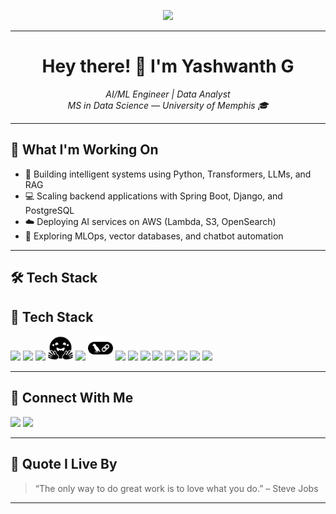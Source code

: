 
<p align="center">
  <img src="https://readme-typing-svg.herokuapp.com/?lines=Welcome+to+my+GitHub!;AI+%7C+ML+%7C+Full+Stack+Developer+💻;Thanks+for+visiting!&center=true&width=500&height=50">
</p>


---


<h1 align="center">Hey there! 👋 I'm Yashwanth G</h1>
<p align="center">
  <em>AI/ML Engineer | Data Analyst<br/>
  MS in Data Science — University of Memphis 🎓</em>
</p>

---

<h2>🚀 What I'm Working On</h2>

- 🧠 Building intelligent systems using Python, Transformers, LLMs, and RAG
- 💻 Scaling backend applications with Spring Boot, Django, and PostgreSQL
- ☁️ Deploying AI services on AWS (Lambda, S3, OpenSearch)
- 🤖 Exploring MLOps, vector databases, and chatbot automation

---

<h2>🛠️ Tech Stack</h2>

<p>
  <h2>🚀 Tech Stack</h2>

<p>
  <img src="https://cdn.jsdelivr.net/gh/devicons/devicon/icons/scikit-learn/scikit-learn-original.svg" height="40"/>
  <img src="https://cdn.jsdelivr.net/gh/devicons/devicon/icons/tensorflow/tensorflow-original.svg" height="40"/>
  <img src="https://cdn.jsdelivr.net/gh/devicons/devicon/icons/pytorch/pytorch-original.svg" height="40"/>
  <img src="https://raw.githubusercontent.com/simple-icons/simple-icons/develop/icons/huggingface.svg" height="40"/>
  <img src="https://raw.githubusercontent.com/simple-icons/simple-icons/develop/icons/openai.svg" height="40"/>
  <img src="https://raw.githubusercontent.com/simple-icons/simple-icons/develop/icons/langchain.svg" height="40"/>
  <img src="https://raw.githubusercontent.com/simple-icons/simple-icons/develop/icons/spacy.svg" height="40"/>
  <img src="https://cdn.jsdelivr.net/gh/devicons/devicon/icons/python/python-original.svg" height="40"/>
  <img src="https://cdn.jsdelivr.net/gh/devicons/devicon/icons/java/java-original.svg" height="40"/>
  <img src="https://cdn.jsdelivr.net/gh/devicons/devicon/icons/spring/spring-original.svg" height="40"/>
  <img src="https://cdn.jsdelivr.net/gh/devicons/devicon/icons/react/react-original.svg" height="40"/>
  <img src="https://cdn.jsdelivr.net/gh/devicons/devicon/icons/postgresql/postgresql-original.svg" height="40"/>
  <img src="https://cdn.jsdelivr.net/gh/devicons/devicon/icons/amazonwebservices/amazonwebservices-original.svg" height="40"/>
  <img src="https://cdn.jsdelivr.net/gh/devicons/devicon/icons/docker/docker-original.svg" height="40"/>

</p>

---

 

<h2>💬 Connect With Me</h2>

<p>
  <a href="https://www.linkedin.com/in/yash-g-2412241bb/"><img src="https://img.shields.io/badge/LinkedIn-blue?style=for-the-badge&logo=linkedin"/></a>
  <a href="mailto:yashwanth.goud657@gmail.com"><img src="https://img.shields.io/badge/Email-D14836?style=for-the-badge&logo=gmail&logoColor=white"/></a>
</p>

---

<h2>🧠 Quote I Live By</h2>

> “The only way to do great work is to love what you do.” – Steve Jobs

---
